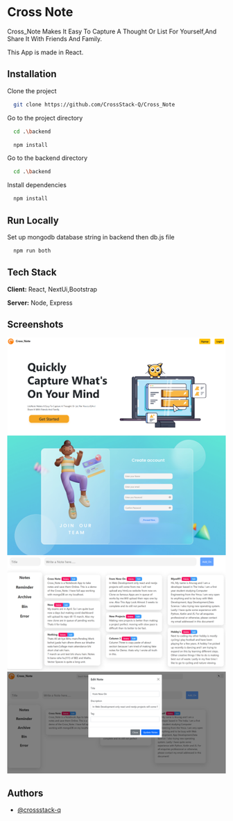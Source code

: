 
# Cross Note

Cross_Note Makes It Easy To Capture A Thought Or List For
Yourself,And Share It With Friends And Family.

This App is made in React.


## Installation

Clone the project

```bash
  git clone https://github.com/CrossStack-Q/Cross_Note
```
Go to the project directory

```bash
  cd .\backend
```
```bash
  npm install
```

Go to the backend directory

```bash
  cd .\backend
```

Install dependencies

```bash
  npm install
```

## Run Locally

Set up mongodb database string in backend then db.js file

```bash
  npm run both
```




## Tech Stack

**Client:** React, NextUi,Bootstrap

**Server:** Node, Express


## Screenshots

![App Screenshot](https://github.com/CrossStack-Q/Cross_Note/blob/main/assets/Home.png?raw=true)
![App Screenshot](https://github.com/CrossStack-Q/Cross_Note/blob/main/assets/SIgnUp.png?raw=true)
![App Screenshot](https://github.com/CrossStack-Q/Cross_Note/blob/main/assets/Note.png?raw=true)
![App Screenshot](https://github.com/CrossStack-Q/Cross_Note/blob/main/assets/Edit.png?raw=true)


## Authors

- [@crossstack-q](https://www.github.com/crossstack-q)
